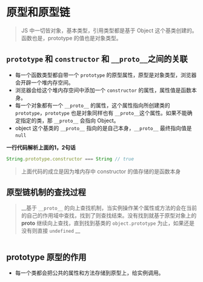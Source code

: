 # 原型和原型链
> JS 中一切皆对象，基本类型，引用类型都是基于 Object 这个基类创建的。函数也是，prototype 的值也是对象类型。

## `prototype` 和 `constructor` 和 `__proto__`之间的关联
* 每一个函数类型都自带一个 `prototype` 的原型属性，原型是对象类型，浏览器会开辟一个堆内存空间。
* 浏览器会给这个堆内存空间中添加一个 `constructor` 的属性，属性值是函数本身。
* 每一个对象都有一个 `__proto__` 的属性，这个属性指向所创建类的 `prototype`，`prototype` 也是对象同样也有 `__proto__`这个属性。如果不能确定指定的类，那 `__proto__` 会指向 Object。
* object 这个基类的 `__proto__` 指向的是自己本身，`__proto__` 最终指向值是 `null`

__一行代码解析上面的1，2句话__
``` js
String.prototype.constructor === String // true
```
> 上面代码的成立是因为堆内存中 constructor 的值存储的是函数本身

## 原型链机制的查找过程
>__基于 `__proto__` 的向上查找机制，当实例操作某个属性或方法的会在当前的自己的作用域中查找，找到了则查找结束。没有找到就基于原型对象上的 __proto__  继续向上查找，直到找到基类的 `object.prototype` 为止，如果还是没有则直接 `undefined` __
```

```

## prototype 原型的作用
* 每一个类都会把公共的属性和方法存储到原型上，给实例调用。